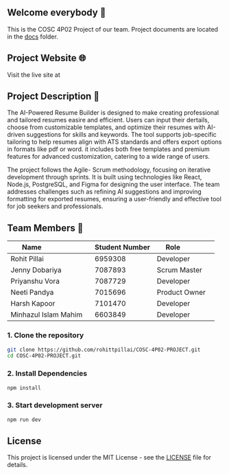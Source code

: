 ## Welcome everybody 👋
This is the COSC 4P02 Project of our team.
Project documents are located in the [docs](docs) folder.

## Project Website 🌐
Visit the live site at 


## Project Description 📝
The AI-Powered Resume Builder is designed to make creating professional and tailored resumes easire and efficient. Users can input their dertails, choose from customizable templates, and optimize their resumes with AI-driven suggestions for skills and keywords. The tool supports job-specific tailoring to help resumes align with ATS standards and offers export options in formats like pdf or word. it includes both free templates and premium features for advanced customization, catering to a wide range of users.

The project follows the Agile- Scrum methodology, focusing on iterative development through sprints. It is built using technologies like React, Node.js, PostgreSQL, and Figma for designing the user interface. The team addresses challenges such as refining AI suggestions and improving formatting for exported resumes, ensuring a user-friendly and effective tool for job seekers and professionals.

## Team Members 👥
| Name                   | Student Number | Role            |
|------------------------|----------------|-----------------|
| Rohit Pillai           | 6959308        | Developer       |
| Jenny Dobariya         | 7087893        | Scrum Master    |
| Priyanshu Vora         | 7087729        | Developer       |
| Neeti Pandya           | 7015696        | Product Owner   |
| Harsh Kapoor           | 7101470        | Developer       |
| Minhazul Islam Mahim   | 6603849        | Developer       |

### 1. Clone the repository

```bash
git clone https://github.com/rohittpillai/COSC-4P02-PROJECT.git
cd COSC-4P02-PROJECT.git
```

### 2. Install Dependencies
```bash
npm install
```

### 3. Start development server
```bash
npm run dev
```

## License
This project is licensed under the MIT License - see the [LICENSE](LICENSE.md) file for details.